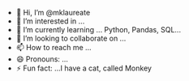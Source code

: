 - 👋 Hi, I’m @mklaureate
- 👀 I’m interested in ...
- 🌱 I’m currently learning ... Python, Pandas, SQL...
- 💞️ I’m looking to collaborate on ...
- 📫 How to reach me ...
- 😄 Pronouns: ...
- ⚡ Fun fact: ...I have a cat, called Monkey

<!---
mklaureate/mklaureate is a ✨ special ✨ repository because its `README.md` (this file) appears on your GitHub profile.
You can click the Preview link to take a look at your changes.
--->
